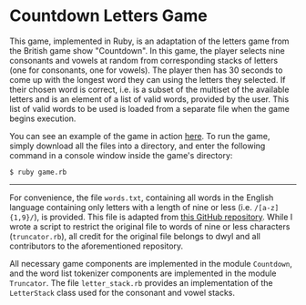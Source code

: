 # Countdown Letters Game

This game, implemented in Ruby, is an adaptation of the letters game from the British game show "Countdown". In this game, the player selects nine consonants and vowels at random from corresponding stacks of letters (one for consonants, one for vowels). The player then has 30 seconds to come up with the longest word they can using the letters they selected. If their chosen word is correct, i.e. is a subset of the multiset of the available letters and is an element of a list of valid words, provided by the user. This list of valid words to be used is loaded from a separate file when the game begins execution.

You can see an example of the game in action [here](https://youtu.be/JPNJHoOtBrg?t=191). To run the game, simply download all the files into a directory, and enter the following command in a console window inside the game's directory:

```
$ ruby game.rb
```

-------------------

For convenience, the file ```words.txt```, containing all words in the English language containing only letters with a length of nine or less (i.e. ```/[a-z]{1,9}/```), is provided. This file is adapted from [this GitHub repository](https://github.com/dwyl/english-words). While I wrote a script to restrict the original file to words of nine or less characters (```truncator.rb```), all credit for the original file belongs to dwyl and all contributors to the aforementioned repository.

All necessary game components are implemented in the module ```Countdown```, and the word list tokenizer components are implemented in the module ```Truncator```. The file ```letter_stack.rb``` provides an implementation of the ```LetterStack``` class used for the consonant and vowel stacks.